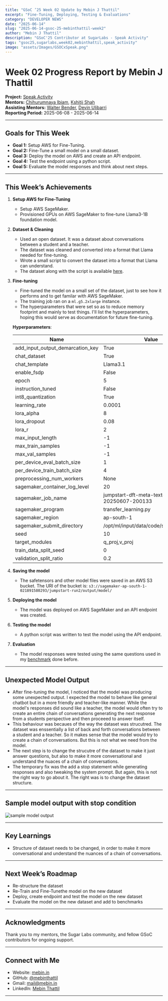 ```yaml
---
title: "GSoC ’25 Week 02 Update by Mebin J Thattil"
excerpt: "Fine-Tuning, Deploying, Testing & Evaluations"
category: "DEVELOPER NEWS"
date: "2025-06-14"
slug: "2025-06-14-gsoc-25-mebinthattil-week2"
author: "Mebin J Thattil"
description: "GSoC'25 Contributor at SugarLabs - Speak Activity"
tags: "gsoc25,sugarlabs,week02,mebinthattil,speak_activity"
image: "assets/Images/GSOCxSpeak.png"
---
```


<!-- markdownlint-disable -->

# Week 02 Progress Report by Mebin J Thattil

**Project:** [Speak Activity](https://github.com/sugarlabs/speak)  
**Mentors:** [Chihurumnaya Ibiam](https://github.com/chimosky), [Kshitij Shah](https://github.com/kshitijdshah99)  
**Assisting Mentors:** [Walter Bender](https://github.com/walterbender), [Devin Ulibarri](https://github.com/pikurasa)  
**Reporting Period:** 2025-06-08 - 2025-06-14  

---

## Goals for This Week

- **Goal 1:** Setup AWS for Fine-Tuning.
- **Goal 2:** Fine-Tune a small model on a small dataset.
- **Goal 3:** Deploy the model on AWS and create an API endpoint.
- **Goal 4:** Test the endpoint using a python script.
- **Goal 5:** Evaluate the model responses and think about next steps.

---

## This Week’s Achievements

1. **Setup AWS for Fine-Tuning**  
   - Setup AWS SageMaker.
   - Provisioned GPUs on AWS SageMaker to fine-tune Llama3-1B foundation model.
    
2. **Dataset & Cleaning**
   - Used an open dataset. It was a dataset about conversations between a student and a teacher.
   - The dataset was cleaned and converted into a format that Llama needed for fine-tuning.
   - Wrote a small script to convert the dataset into a format that Llama can understand.
   - The dataset along with the script is available [here](https://github.com/mebinthattil/Education-Dialogue-Dataset).

3. **Fine-tuning**
   - Fine-tuned the model on a small set of the dataset, just to see how it performs and to get familar with AWS SageMaker.
   - The training job ran on a `ml.g5.2xlarge` instance.
   - The hyperparameters that were set so as to reduce memory footprint and mainly to test things. I'll list the hyperparameters, hoping this would serve as documentation for future fine-tuning.
   
   **Hyperparameters**:

    | Name                             | Value                                              |
    |----------------------------------|----------------------------------------------------|
    | add_input_output_demarcation_key | True                                               |
    | chat_dataset                     | True                                               |
    | chat_template                    | Llama3.1                                           |
    | enable_fsdp                      | False                                              |
    | epoch                            | 5                                                  |
    | instruction_tuned                | False                                              |
    | int8_quantization                | True                                               |
    | learning_rate                    | 0.0001                                             |
    | lora_alpha                       | 8                                                  |
    | lora_dropout                     | 0.08                                               |
    | lora_r                           | 2                                                  |
    | max_input_length                 | -1                                                 |
    | max_train_samples                | -1                                                 |
    | max_val_samples                  | -1                                                 |
    | per_device_eval_batch_size       | 1                                                  |
    | per_device_train_batch_size      | 4                                                  |
    | preprocessing_num_workers        | None                                               |
    | sagemaker_container_log_level    | 20                                                 |
    | sagemaker_job_name               | jumpstart-dft-meta-textgeneration-l-20250607-200133|
    | sagemaker_program                | transfer_learning.py                               |
    | sagemaker_region                 | ap-south-1                                         |
    | sagemaker_submit_directory       | /opt/ml/input/data/code/sourcedir.tar.gz           |
    | seed                             | 10                                                 |
    | target_modules                   | q_proj,v_proj                                      |
    | train_data_split_seed            | 0                                                  |
    | validation_split_ratio           | 0.2                                                |
     
4. **Saving the model**
    - The safetensors and other model files were saved in an AWS S3 bucket. The URI of the bucket is: ``` s3://sagemaker-ap-south-1-021891580293/jumpstart-run2/output/model/ ```

5. **Deploying the model**
    - The model was deployed on AWS SageMaker and an API endpoint was created.

6. **Testing the model**
    - A python script was written to test the model using the API endpoint.
  
7. **Evaluation**
    - The model responses were tested using the same questions used in my [benchmark](https://llm-benchmarking-sugar.streamlit.app/) done before.
  

---

## Unexpected Model Output

- After fine-tuning the model, I noticed that the model was producing some unexpected output. I expected the model to behave like general chatbot but in a more friendly and teacher-like manner. While the model's responses did sound like a teacher, the model would often try to create an entire chain of conversations generating the next response from a students perspective and then proceeed to answer itself.
- This behaviour was becaues of the way the dataset was strucutred. The dataset was enssentially a list of back and forth conversations between a student and a teacher. So it makes sense that the model would try to create a chain of conversations. But this is not what we need from the model. 
- The next step is to change the strucutre of the dataset to make it just answer questions, but also to make it more conversational and understand the nuaces of a chain of conversations.
- The temporary fix was the add a stop statement while generating responses and also tweaking the system prompt. But again, this is not the right way to go about it. The right was is to change the dataset structure.

---

## Sample model output with stop condition

![sample model output](https://mebin.shop/Mebin-test-FT-model-tesponses.png)

---

## Key Learnings

- Structure of dataset needs to be changed, in order to make it more conversational and understand the nuances of a chain of conversations.
  
---

## Next Week’s Roadmap

- Re-structure the dataset
- Re-Train and Fine-Tunethe model on the new dataset
- Deploy, create endpoint and test the model on the new dataset
- Evaluate the model on the new dataset and add to benchmarks

---

## Acknowledgments

Thank you to my mentors, the Sugar Labs community, and fellow GSoC contributors for ongoing support.

---

## Connect with Me

- Website: [mebin.in](https://mebin.in/)
- GitHub: [@mebinthattil](https://github.com/mebinthattil)
- Gmail: [mail@mebin.in](mailto:mail@mebin.in)
- LinkedIn: [Mebin Thattil](https://www.linkedin.com/in/mebin-thattil/)

---
